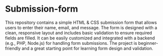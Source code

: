 # Submission-form
This repository contains a simple HTML & CSS submission form that allows users to enter their name, email, and message. The form is designed with a clean, responsive layout and includes basic validation to ensure required fields are filled. It can be easily customized and integrated with a backend (e.g., PHP, Node.js) for handling form submissions. The project is beginner-friendly and a great starting point for learning form design and validation. 
